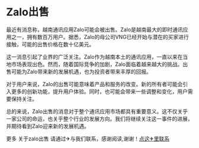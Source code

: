 # Zalo出售

最近有消息称，越南通讯应用Zalo可能会被出售。Zalo是越南最大的即时通讯应用之一，拥有数百万用户。据悉，Zalo的母公司VNG已经开始与潜在的买家进行接触，可能的出售价格在数十亿美元。

这一消息引起了业界的广泛关注。Zalo作为越南本土的通讯应用，一直以来在当地市场表现出色。然而，随着国际竞争的加剧，Zalo面临着越来越大的挑战。出售可能为Zalo带来新的发展机遇，也为投资者带来丰厚的回报。

对于用户来说，Zalo的出售可能意味着产品和服务的改变。新的所有者可能会引入更多的创新功能，提升用户体验。同时，也可能会带来一些调整和变化，用户需要保持关注。

总的来说，Zalo出售的消息对于整个通讯应用市场都具有重要意义。这不仅关乎一家公司的命运，也关乎整个行业的发展方向。我们将继续关注这一事件的进展，并期待看到Zalo迎来新的发展机遇。

更多 关于zalo出售 请通过✈与我们联系，感谢阅读,谢谢！[点这✈里联系](https://c.k02.cc)